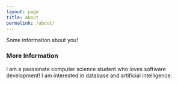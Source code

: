 ```yaml
---
layout: page
title: About
permalink: /about/
---
```


Some information about you!

### More Information

I am a passionate computer science student who loves software development! I am interested in database and artificial intelligence.

